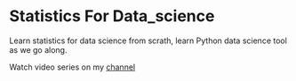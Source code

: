 # Statistics For Data_science
Learn statistics for data science from scrath, learn Python data science tool as we go along.

Watch video series on my [channel](https://www.youtube.com/c/CodeWithPrince)
